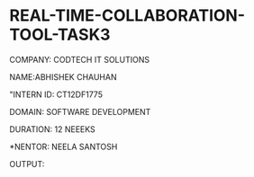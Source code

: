 # REAL-TIME-COLLABORATION-TOOL-TASK3
COMPANY: CODTECH IT SOLUTIONS

NAME:ABHISHEK CHAUHAN

"INTERN ID: CT12DF1775

DOMAIN: SOFTWARE DEVELOPMENT

DURATION: 12 NEEEKS

*NENTOR: NEELA SANTOSH

 OUTPUT:
 
